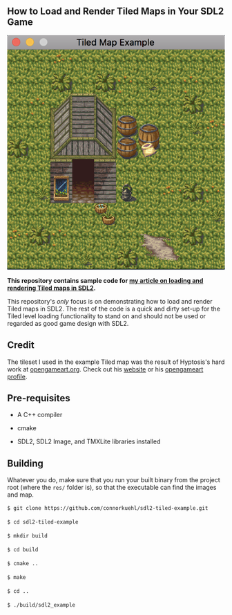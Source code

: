 ## How to Load and Render Tiled Maps in Your SDL2 Game

![Tiled Map Example](screenshot/example.png?raw=true)

**This repository contains sample code for [my article on loading and rendering Tiled maps in SDL2](https://codeofconnor.wordpress.com/2017/08/18/how-to-load-and-render-tiled-maps-in-your-sdl2-game/).**

This repository's *only* focus is on demonstrating how to load and render Tiled maps in SDL2. The rest of the code is a quick and dirty set-up for the Tiled level loading functionality to stand on and should not be used or regarded as good game design with SDL2.

## Credit

The tileset I used in the example Tiled map was the result of Hyptosis's hard work at [opengameart.org](https://opengameart.org/). Check out his [website](http://www.lorestrome.com/) or his [opengameart profile](https://opengameart.org/users/hyptosis).

## Pre-requisites

* A C++ compiler

* cmake

* SDL2, SDL2 Image, and TMXLite libraries installed

## Building

Whatever you do, make sure that you run your built binary from the project root (where the `res/` folder is), so that the executable can find the images and map.

```
$ git clone https://github.com/connorkuehl/sdl2-tiled-example.git

$ cd sdl2-tiled-example

$ mkdir build

$ cd build

$ cmake ..

$ make

$ cd ..

$ ./build/sdl2_example
```

